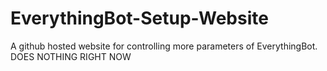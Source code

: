 # EverythingBot-Setup-Website
A github hosted website for controlling more parameters of EverythingBot.
DOES NOTHING RIGHT NOW
